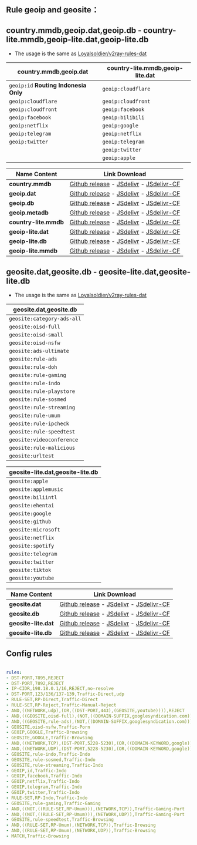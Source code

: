 ## **Rule geoip and geosite**：


## **country.mmdb,geoip.dat,geoip.db - country-lite.mmdb,geoip-lite.dat,geoip-lite.db**

- The usage is the same as [Loyalsoldier/v2ray-rules-dat](https://github.com/Loyalsoldier/v2ray-rules-dat)  

| country.mmdb,geoip.dat | country-lite.mmdb,geoip-lite.dat |
| ---------------- | ----------------------------- | 
| `geoip:id` **Routing Indonesia Only**       |  `geoip:cloudflare`                     | 
| `geoip:cloudflare`       | `geoip:cloudfront`                      |  
| `geoip:cloudfront`       | `geoip:facebook` |
| `geoip:facebook`       | `geoip:bilibili`          |
| `geoip:netflix` | `geoip:google` |
| `geoip:telegram` | `geoip:netflix` |
| `geoip:twitter` | `geoip:telegram` |
| | `geoip:twitter` |
| | `geoip:apple` |

| Name Content | Link Download |
| ------------ | ------------- |
| **country.mmdb** | [Github release](https://github.com/rtaserver/meta-rules-dat/releases/download/latest/country.mmdb) - [JSdelivr](https://cdn.jsdelivr.net/gh/rtaserver/meta-rules-dat@release/country.mmdb) - [JSdelivr-CF](https://testingcf.jsdelivr.net/gh/rtaserver/meta-rules-dat@release/country.mmdb) |
| **geoip.dat** | [Github release](https://github.com/rtaserver/meta-rules-dat/releases/download/latest/geoip.dat) - [JSdelivr](https://cdn.jsdelivr.net/gh/rtaserver/meta-rules-dat@release/geoip.dat) - [JSdelivr-CF](https://testingcf.jsdelivr.net/gh/rtaserver/meta-rules-dat@release/geoip.dat) |
| **geoip.db** | [Github release](https://github.com/rtaserver/meta-rules-dat/releases/download/latest/geoip.db) - [JSdelivr](https://cdn.jsdelivr.net/gh/rtaserver/meta-rules-dat@release/geoip.db) - [JSdelivr-CF](https://testingcf.jsdelivr.net/gh/rtaserver/meta-rules-dat@release/geoip.db) |
| **geoip.metadb** | [Github release](https://github.com/rtaserver/meta-rules-dat/releases/download/latest/geoip.metadb) - [JSdelivr](https://cdn.jsdelivr.net/gh/rtaserver/meta-rules-dat@release/geoip.metadb) - [JSdelivr-CF](https://testingcf.jsdelivr.net/gh/rtaserver/meta-rules-dat@release/geoip.metadb) |
| **country-lite.mmdb** | [Github release](https://github.com/rtaserver/meta-rules-dat/releases/download/latest/country-lite.mmdb) - [JSdelivr](https://cdn.jsdelivr.net/gh/rtaserver/meta-rules-dat@release/country-lite.mmdb) - [JSdelivr-CF](https://testingcf.jsdelivr.net/gh/rtaserver/meta-rules-dat@release/country-lite.mmdb) |
| **geoip-lite.dat** | [Github release](https://github.com/rtaserver/meta-rules-dat/releases/download/latest/geoip-lite.dat) - [JSdelivr](https://cdn.jsdelivr.net/gh/rtaserver/meta-rules-dat@release/geoip-lite.dat) - [JSdelivr-CF](https://testingcf.jsdelivr.net/gh/rtaserver/meta-rules-dat@release/geoip-lite.dat) |
| **geoip-lite.db** | [Github release](https://github.com/rtaserver/meta-rules-dat/releases/download/latest/geoip-lite.db) - [JSdelivr](https://cdn.jsdelivr.net/gh/rtaserver/meta-rules-dat@release/geoip-lite.db) - [JSdelivr-CF](https://testingcf.jsdelivr.net/gh/rtaserver/meta-rules-dat@release/geoip-lite.db) |
| **geoip-lite.mmdb** | [Github release](https://github.com/rtaserver/meta-rules-dat/releases/download/latest/geoip-lite.mmdb) - [JSdelivr](https://cdn.jsdelivr.net/gh/rtaserver/meta-rules-dat@release/geoip-lite.mmdb) - [JSdelivr-CF](https://testingcf.jsdelivr.net/gh/rtaserver/meta-rules-dat@release/geoip-lite.mmdb) |

## **geosite.dat,geosite.db - geosite-lite.dat,geosite-lite.db**

- The usage is the same as [Loyalsoldier/v2ray-rules-dat](https://github.com/Loyalsoldier/v2ray-rules-dat)

| geosite.dat,geosite.db |
| ---------------- |
|  `geosite:category-ads-all` |
|  `geosite:oisd-full` |
|  `geosite:oisd-small` |
|  `geosite:oisd-nsfw` |
|  `geosite:ads-ultimate` |
|  `geosite:rule-ads` |
|  `geosite:rule-doh` |
|  `geosite:rule-gaming` |
|  `geosite:rule-indo` |
|  `geosite:rule-playstore` |
|  `geosite:rule-sosmed` |
|  `geosite:rule-streaming` |
|  `geosite:rule-umum` |
|  `geosite:rule-ipcheck` |
|  `geosite:rule-speedtest` |
|  `geosite:videoconference` |
|  `geosite:rule-malicious` |
|  `geosite:urltest` |

| geosite-lite.dat,geosite-lite.db |
| ----------------------------- | 
| `geosite:apple` |
| `geosite:applemusic` |
| `geosite:biliintl` |
| `geosite:ehentai` |
| `geosite:google` |
| `geosite:github` |
| `geosite:microsoft` |
| `geosite:netflix` |
| `geosite:spotify` |
| `geosite:telegram` |
| `geosite:twitter` |
| `geosite:tiktok` |
| `geosite:youtube` |


| Name Content | Link Download |
| ------------ | ------------- |
| **geosite.dat** | [Github release](https://github.com/rtaserver/meta-rules-dat/releases/download/latest/geosite.dat) - [JSdelivr](https://cdn.jsdelivr.net/gh/rtaserver/meta-rules-dat@release/geosite.dat) - [JSdelivr-CF](https://testingcf.jsdelivr.net/gh/rtaserver/meta-rules-dat@release/geosite.dat) |
| **geosite.db** | [Github release](https://github.com/rtaserver/meta-rules-dat/releases/download/latest/geosite.db) - [JSdelivr](https://cdn.jsdelivr.net/gh/rtaserver/meta-rules-dat@release/geosite.db) - [JSdelivr-CF](https://testingcf.jsdelivr.net/gh/rtaserver/meta-rules-dat@release/geosite.db) |
| **geosite-lite.dat** | [Github release](https://github.com/rtaserver/meta-rules-dat/releases/download/latest/geosite-lite.dat) - [JSdelivr](https://cdn.jsdelivr.net/gh/rtaserver/meta-rules-dat@release/geosite-lite.dat) - [JSdelivr-CF](https://testingcf.jsdelivr.net/gh/rtaserver/meta-rules-dat@release/geosite-lite.dat) |
| **geosite-lite.db** | [Github release](https://github.com/rtaserver/meta-rules-dat/releases/download/latest/geosite-lite.db) - [JSdelivr](https://cdn.jsdelivr.net/gh/rtaserver/meta-rules-dat@release/geosite-lite.db) - [JSdelivr-CF](https://testingcf.jsdelivr.net/gh/rtaserver/meta-rules-dat@release/geosite-lite.db) |


## **Config rules**
```yaml

rules:
- DST-PORT,7895,REJECT
- DST-PORT,7892,REJECT
- IP-CIDR,198.18.0.1/16,REJECT,no-resolve
- DST-PORT,123/136/137-139,Traffic-Direct,udp
- RULE-SET,RP-Direct,Traffic-Direct
- RULE-SET,RP-Reject,Traffic-Manual-Reject
- AND,((NETWORK,udp),(OR,((DST-PORT,443),(GEOSITE,youtube)))),REJECT
- AND,((GEOSITE,oisd-full),(NOT,((DOMAIN-SUFFIX,googlesyndication.com)))),Traffic-Ads
- AND,((GEOSITE,rule-ads),(NOT,((DOMAIN-SUFFIX,googlesyndication.com)))),Traffic-Ads
- GEOSITE,oisd-nsfw,Traffic-Porn
- GEOIP,GOOGLE,Traffic-Browsing
- GEOSITE,GOOGLE,Traffic-Browsing
- AND,((NETWORK,TCP),(DST-PORT,5228-5230),(OR,((DOMAIN-KEYWORD,google)))),Traffic-Browsing
- AND,((NETWORK,UDP),(DST-PORT,5228-5230),(OR,((DOMAIN-KEYWORD,google)))),Traffic-Browsing
- GEOSITE,rule-indo,Traffic-Indo
- GEOSITE,rule-sosmed,Traffic-Indo
- GEOSITE,rule-streaming,Traffic-Indo
- GEOIP,id,Traffic-Indo
- GEOIP,facebook,Traffic-Indo
- GEOIP,netflix,Traffic-Indo
- GEOIP,telegram,Traffic-Indo
- GEOIP,twitter,Traffic-Indo
- RULE-SET,RP-Indo,Traffic-Indo
- GEOSITE,rule-gaming,Traffic-Gaming
- AND,((NOT,((RULE-SET,RP-Umum))),(NETWORK,TCP)),Traffic-Gaming-Port
- AND,((NOT,((RULE-SET,RP-Umum))),(NETWORK,UDP)),Traffic-Gaming-Port
- GEOSITE,rule-speedtest,Traffic-Browsing
- AND,((RULE-SET,RP-Umum),(NETWORK,TCP)),Traffic-Browsing
- AND,((RULE-SET,RP-Umum),(NETWORK,UDP)),Traffic-Browsing
- MATCH,Traffic-Browsing
```